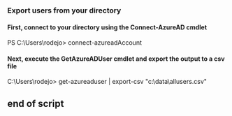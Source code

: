 ### Export users from your directory

#### First, connect to your directory using the Connect-AzureAD cmdlet

PS C:\Users\rodejo> connect-azureadAccount                       

#### Next, execute the GetAzureADUser cmdlet and export the output to a csv file

C:\Users\rodejo> get-azureaduser | export-csv "c:\data\allusers.csv"

## end of script ##

